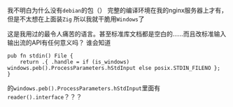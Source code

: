 我不明白为什么没有`debian`的包（）
完整的编译环境在我的nginx服务器上才有，但是不太想在上面装`Zig`
所以我就干脆用`Windows`了

这是我用过的最令人痛苦的语言。甚至标准库文档都是空白的......而且改标准输入输出流的API有任何意义吗？
谁会知道
```
pub fn stdin() File {
    return .{ .handle = if (is_windows) windows.peb().ProcessParameters.hStdInput else posix.STDIN_FILENO };
}
```
的`windows.peb().ProcessParameters.hStdInput`里面有`reader().interface`？？？